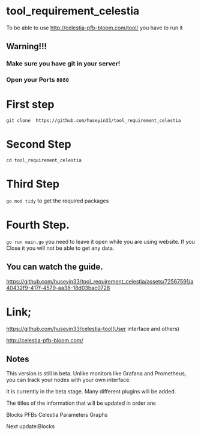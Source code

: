 # tool_requirement_celestia
To be able to use http://celestia-pfb-bloom.com/tool/ you have to run it

## Warning!!!
### Make sure you have git in your server!
### Open your Ports `8080`

# First step
`git clone  https://github.com/huseyin33/tool_requirement_celestia`

# Second Step
`cd tool_requirement_celestia`

# Third Step
`go mod tidy` to get the required packages

# Fourth Step.
`go run main.go` you need to leave it open while you are using website. If you Close it you will not be able to get any data.

## You can watch the guide.
https://github.com/huseyin33/tool_requirement_celestia/assets/72567591/a40432f9-417f-4579-aa38-18d03bac0728


# Link;

https://github.com/huseyin33/celestia-tool(User interface and others)

http://celestia-pfb-bloom.com/
## Notes

This version is still in beta. Unlike monitors like Grafana and Prometheus, you can track your nodes with your own interface.

It is currently in the beta stage. Many different plugins will be added.

The titles of the information that will be updated in order are:

Blocks
PFBs
Celestia Parameters
Graphs

Next update:Blocks

